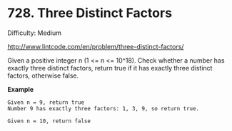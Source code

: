 # 728. Three Distinct Factors

Difficulty: Medium

http://www.lintcode.com/en/problem/three-distinct-factors/

Given a positive integer n (1 <= n <= 10^18). Check whether a number has exactly three distinct factors, return true if it has exactly three distinct factors, otherwise false.

**Example**
```
Given n = 9, return true
Number 9 has exactly three factors: 1, 3, 9, so return true.

Given n = 10, return false
```